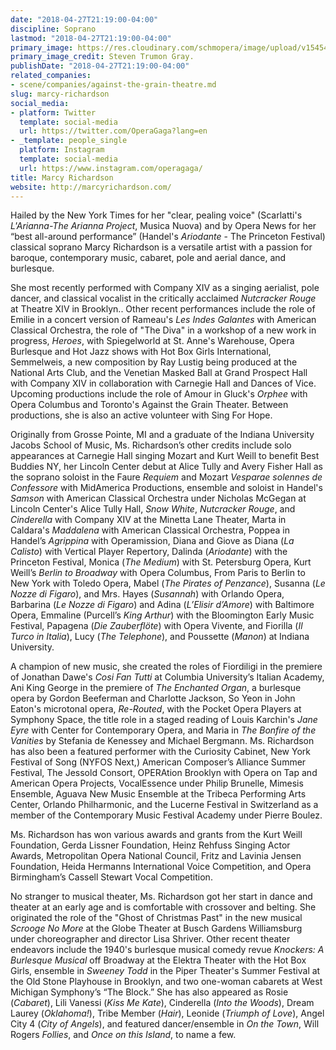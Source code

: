```yaml
---
date: "2018-04-27T21:19:00-04:00"
discipline: Soprano
lastmod: "2018-04-27T21:19:00-04:00"
primary_image: https://res.cloudinary.com/schmopera/image/upload/v1545409169/media/webhook-uploads/1524878328716/IMG_8374.jpeg.jpeg
primary_image_credit: Steven Trumon Gray.
publishDate: "2018-04-27T21:19:00-04:00"
related_companies:
- scene/companies/against-the-grain-theatre.md
slug: marcy-richardson
social_media:
- platform: Twitter
  template: social-media
  url: https://twitter.com/OperaGaga?lang=en
- _template: people_single
  platform: Instagram
  template: social-media
  url: https://www.instagram.com/operagaga/
title: Marcy Richardson
website: http://marcyrichardson.com/
---
```


Hailed by the New York Times for her "clear, pealing voice" (Scarlatti's *L'Arianna-The Arianna Project*, Musica Nuova) and by Opera News for her “best all-around performance” (Handel's *Ariodante* - The Princeton Festival) classical soprano Marcy Richardson is a versatile artist with a passion for baroque, contemporary music, cabaret, pole and aerial dance, and burlesque.

She most recently performed with Company XIV as a singing aerialist, pole dancer, and classical vocalist in the critically acclaimed *Nutcracker Rouge* at Theatre XIV in Brooklyn.. Other recent performances include the role of Emilie in a concert version of Rameau's *Les Indes Galantes* with American Classical Orchestra, the role of "The Diva" in a workshop of a new work in progress, *Heroes*, with Spiegelworld at St. Anne's Warehouse, Opera Burlesque and Hot Jazz shows with Hot Box Girls International, Semmelweis, a new composition by Ray Lustig being produced at the National Arts Club, and the Venetian Masked Ball at Grand Prospect Hall with Company XIV in collaboration with Carnegie Hall and Dances of Vice.  Upcoming productions include the role of Amour in Gluck's *Orphee* with Opera Columbus and Toronto's Against the Grain Theater. Between productions, she is also an active volunteer with Sing For Hope.  

Originally from Grosse Pointe, MI and a graduate of the Indiana University Jacobs School of Music, Ms. Richardson’s other credits include solo appearances at Carnegie Hall singing Mozart and Kurt Weill to benefit Best Buddies NY, her Lincoln Center debut at Alice Tully and Avery Fisher Hall as the soprano soloist in the Faure *Requiem* and Mozart *Vesparae solennes de Confessore* with MidAmerica Productions, ensemble and soloist in Handel's *Samson* with American Classical Orchestra under Nicholas McGegan at Lincoln Center's Alice Tully Hall, *Snow White*, *Nutcracker Rouge*, and *Cinderella* with Company XIV at the Minetta Lane Theater, Marta in Caldara's *Maddalena* with American Classical Orchestra, Poppea in Handel’s *Agrippina* with Operamission, Diana and Giove as Diana (*La Calisto*) with Vertical Player Repertory, Dalinda (*Ariodante*) with the Princeton Festival, Monica (*The Medium*) with St. Petersburg Opera, Kurt Weill’s *Berlin to Broadway* with Opera Columbus, From Paris to Berlin to New York with Toledo Opera, Mabel (*The Pirates of Penzance*), Susanna (*Le Nozze di Figaro*), and Mrs. Hayes (*Susannah*) with Orlando Opera, Barbarina (*Le Nozze di Figaro*) and Adina (*L’Elisir d’Amore*) with Baltimore Opera, Emmaline (Purcell’s *King Arthur*) with the Bloomington Early Music Festival, Papagena (*Die Zauberflöte*) with Opera Vivente, and Fiorilla (*Il Turco in Italia*), Lucy (*The Telephone*), and Poussette (*Manon*) at Indiana University.

A champion of new music, she created the roles of Fiordiligi in the premiere of Jonathan Dawe's *Cosi Fan Tutti* at Columbia University’s Italian Academy, Ani King George in the premiere of *The Enchanted Organ*, a burlesque opera by Gordon Beeferman and Charlotte Jackson, So Yeon in John Eaton's microtonal opera, *Re-Routed*, with the Pocket Opera Players at Symphony Space, the title role in a staged reading of Louis Karchin's *Jane Eyre* with Center for Contemporary Opera, and Maria in *The Bonfire of the Vanities* by Stefania de Kenessey and Michael Bergmann. Ms. Richardson has also been a featured performer with the Curiosity Cabinet,  New York Festival of Song (NYFOS Next,) American Composer’s Alliance Summer Festival, The Jessold Consort, OPERAtion Brooklyn with Opera on Tap and American Opera Projects, VocalEssence under Philip Brunelle, Mimesis Ensemble, Aguava New Music Ensemble at the Tribeca Performing Arts Center, Orlando Philharmonic, and the Lucerne Festival in Switzerland as a member of the Contemporary Music Festival Academy under Pierre Boulez.

Ms. Richardson has won various awards and grants from the Kurt Weill Foundation, Gerda Lissner Foundation, Heinz Rehfuss Singing Actor Awards, Metropolitan Opera National Council, Fritz and Lavinia Jensen Foundation, Heida Hermanns International Voice Competition, and Opera Birmingham’s Cassell Stewart Vocal Competition.

No stranger to musical theater, Ms. Richardson got her start in dance and theater at an early age and is comfortable with crossover and belting. She originated the role of the "Ghost of Christmas Past" in the new musical *Scrooge No More* at the Globe Theater at Busch Gardens Williamsburg under choreographer and director Lisa Shriver. Other recent theater endeavors include the 1940's burlesque musical comedy revue *Knockers: A Burlesque Musical* off Broadway at the Elektra Theater with the Hot Box Girls, ensemble in *Sweeney Todd* in the Piper Theater's Summer Festival at the Old Stone Playhouse in Brooklyn, and two one-woman cabarets at West Michigan Symphony’s “The Block.” She has also appeared as Rosie (*Cabaret*), Lili Vanessi (*Kiss Me Kate*), Cinderella (*Into the Woods*), Dream Laurey (*Oklahoma!*), Tribe Member (*Hair*), Leonide (*Triumph of Love*), Angel City 4 (*City of Angels*), and featured dancer/ensemble in *On the Town*, Will Rogers *Follies*, and *Once on this Island*, to name a few.
